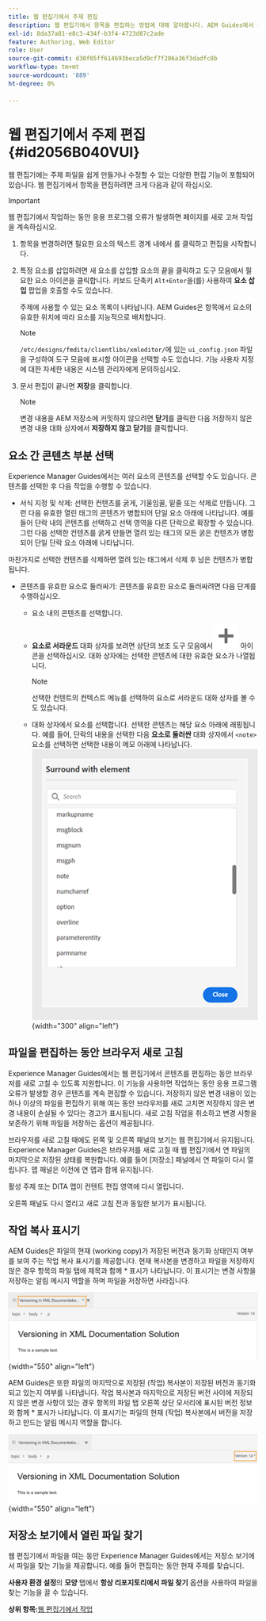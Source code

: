 ```yaml
---
title: 웹 편집기에서 주제 편집
description: 웹 편집기에서 항목을 편집하는 방법에 대해 알아봅니다. AEM Guides에서 주제 파일을 수정하는 다양한 편집 기능에 대해 알아봅니다.
exl-id: 8da37a81-e8c3-434f-b3f4-4723d87c2ade
feature: Authoring, Web Editor
role: User
source-git-commit: d30f05ff614693beca5d9cf7f206a36f3dadfc8b
workflow-type: tm+mt
source-wordcount: '889'
ht-degree: 0%

---
```


# 웹 편집기에서 주제 편집 {#id2056B040VUI}

웹 편집기에는 주제 파일을 쉽게 만들거나 수정할 수 있는 다양한 편집 기능이 포함되어 있습니다. 웹 편집기에서 항목을 편집하려면 크게 다음과 같이 하십시오.

>[!IMPORTANT]
>
> 웹 편집기에서 작업하는 동안 응용 프로그램 오류가 발생하면 페이지를 새로 고쳐 작업을 계속하십시오.

1. 항목을 변경하려면 필요한 요소의 텍스트 경계 내에서 를 클릭하고 편집을 시작합니다.

1. 특정 요소를 삽입하려면 새 요소를 삽입할 요소의 끝을 클릭하고 도구 모음에서 필요한 요소 아이콘을 클릭합니다. 키보드 단축키 `Alt+Enter`을(를) 사용하여 **요소 삽입** 팝업을 호출할 수도 있습니다.

   주제에 사용할 수 있는 요소 목록이 나타납니다. AEM Guides은 항목에서 요소의 유효한 위치에 따라 요소를 지능적으로 배치합니다.

   >[!NOTE]
   >
   > `/etc/designs/fmdita/clientlibs/xmleditor/`에 있는 `ui_config.json` 파일을 구성하여 도구 모음에 표시할 아이콘을 선택할 수도 있습니다. 기능 사용자 지정에 대한 자세한 내용은 시스템 관리자에게 문의하십시오.

1. 문서 편집이 끝나면 **저장**&#x200B;을 클릭합니다.

   >[!NOTE]
   >
   > 변경 내용을 AEM 저장소에 커밋하지 않으려면 **닫기**&#x200B;를 클릭한 다음 저장하지 않은 변경 내용 대화 상자에서 **저장하지 않고 닫기**&#x200B;를 클릭합니다.


## 요소 간 콘텐츠 부분 선택

Experience Manager Guides에서는 여러 요소의 콘텐츠를 선택할 수도 있습니다. 콘텐츠를 선택한 후 다음 작업을 수행할 수 있습니다.
- 서식 지정 및 삭제: 선택한 컨텐츠를 굵게, 기울임꼴, 밑줄 또는 삭제로 만듭니다. 그런 다음 유효한 열린 태그의 콘텐츠가 병합되어 단일 요소 아래에 나타납니다. 예를 들어 단락 내의 콘텐츠를 선택하고 선택 영역을 다른 단락으로 확장할 수 있습니다. 그런 다음 선택한 컨텐츠를 굵게 만들면 열려 있는 태그의 모든 굵은 컨텐츠가 병합되어 단일 단락 요소 아래에 나타납니다.

마찬가지로 선택한 컨텐츠를 삭제하면 열려 있는 태그에서 삭제 후 남은 컨텐츠가 병합됩니다.

- 콘텐츠를 유효한 요소로 둘러싸기: 콘텐츠를 유효한 요소로 둘러싸려면 다음 단계를 수행하십시오.
   - 요소 내의 콘텐츠를 선택합니다.
   - **요소로 서라운드** 대화 상자를 보려면 상단의 보조 도구 모음에서 ![추가](images/Add_icon.svg) 아이콘을 선택하십시오. 대화 상자에는 선택한 콘텐츠에 대한 유효한 요소가 나열됩니다.
     >[!NOTE]
     >
     > 선택한 컨텐트의 컨텍스트 메뉴를 선택하여 요소로 서라운드 대화 상자를 볼 수도 있습니다.

   - 대화 상자에서 요소를 선택합니다. 선택한 콘텐츠는 해당 요소 아래에 래핑됩니다. 예를 들어, 단락의 내용을 선택한 다음 **요소로 둘러싼** 대화 상자에서 `<note>` 요소를 선택하면 선택한 내용이 메모 아래에 나타납니다.\
     ![요소 서라운드 대화 상자](./images/surround-element.png) {width="300" align="left"}

## 파일을 편집하는 동안 브라우저 새로 고침

Experience Manager Guides에서는 웹 편집기에서 콘텐츠를 편집하는 동안 브라우저를 새로 고칠 수 있도록 지원합니다. 이 기능을 사용하면 작업하는 동안 응용 프로그램 오류가 발생할 경우 콘텐츠를 계속 편집할 수 있습니다. 저장하지 않은 변경 내용이 있는 하나 이상의 파일을 편집하기 위해 여는 동안 브라우저를 새로 고치면 저장하지 않은 변경 내용이 손실될 수 있다는 경고가 표시됩니다. 새로 고침 작업을 취소하고 변경 사항을 보존하기 위해 파일을 저장하는 옵션이 제공됩니다.

브라우저를 새로 고칠 때에도 왼쪽 및 오른쪽 패널의 보기는 웹 편집기에서 유지됩니다. Experience Manager Guides은 브라우저를 새로 고칠 때 웹 편집기에서 연 파일의 마지막으로 저장된 상태를 복원합니다. 예를 들어 [저장소] 패널에서 연 파일이 다시 열립니다. 맵 패널은 이전에 연 맵과 함께 유지됩니다.

활성 주제 또는 DITA 맵이 컨텐트 편집 영역에 다시 열립니다.

오른쪽 패널도 다시 열리고 새로 고침 전과 동일한 보기가 표시됩니다.

## 작업 복사 표시기

AEM Guides은 파일의 현재 \(working copy\)가 저장된 버전과 동기화 상태인지 여부를 보여 주는 작업 복사 표시기를 제공합니다. 현재 복사본을 변경하고 파일을 저장하지 않은 경우 항목의 파일 탭에 제목과 함께 \* 표시가 나타납니다. 이 표시기는 변경 사항을 저장하는 알림 메시지 역할을 하며 파일을 저장하면 사라집니다.

![작업 복사 표시기](images/working-copy-text-update-indicator.png){width="550" align="left"}

AEM Guides은 또한 파일의 마지막으로 저장된 \(작업\) 복사본이 저장된 버전과 동기화되고 있는지 여부를 나타냅니다. 작업 복사본과 마지막으로 저장된 버전 사이에 저장되지 않은 변경 사항이 있는 경우 항목의 파일 탭 오른쪽 상단 모서리에 표시된 버전 정보와 함께 \* 표시가 나타납니다. 이 표시기는 파일의 현재 \(작업\) 복사본에서 버전을 저장하고 만드는 알림 메시지 역할을 합니다.

![버전 업데이트 표시기](images/version-update-indicator.png){width="550" align="left"}




## 저장소 보기에서 열린 파일 찾기

웹 편집기에서 파일을 여는 동안 Experience Manager Guides에서는 저장소 보기에서 파일을 찾는 기능을 제공합니다. 예를 들어 편집하는 동안 현재 주제를 찾습니다.

**사용자 환경 설정**&#x200B;의 **모양** 탭에서 **항상 리포지토리에서 파일 찾기** 옵션을 사용하여 파일을 찾는 기능을 끌 수 있습니다.


**상위 항목:**[&#x200B;웹 편집기에서 작업](web-editor.md)
